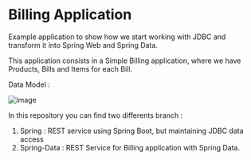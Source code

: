 # Billing Application

Example application to show how we start working with JDBC and transform it into Spring Web and Spring Data.

This application consists in a Simple Billing application, where we have Products, Bills and Items for each Bill.

Data Model : 

![image](https://github.com/finopablo/Billing/assets/21298531/a8e2ba8a-650b-4b43-a210-5acf41f0460b)


In this repository you can find two differents branch :


1) Spring :  REST service using Spring Boot, but maintaining JDBC data access
2) Spring-Data : REST Service for Billing application with Spring Data.



